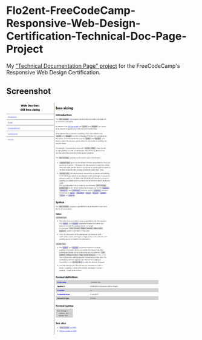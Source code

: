 # Flo2ent-FreeCodeCamp-Responsive-Web-Design-Certification-Technical-Doc-Page-Project

My ["Technical Documentation Page" project](https://www.freecodecamp.org/learn/2022/responsive-web-design/build-a-tribute-page-project/build-a-tribute-page) for the FreeCodeCamp's Responsive Web Design Certification.

## Screenshot

![Screenshot](screenshot.png)
